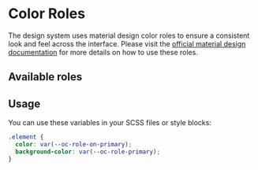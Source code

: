 # Color Roles

The design system uses material design color roles to ensure a consistent look and feel across the interface. Please visit the [official material design documentation](https://m3.material.io/) for more details on how to use these roles.

## Available roles

<script setup lang="ts">
import { computed, unref } from 'vue'
import { useLoadCssDefaultVars } from '../.vitepress/composables/useLoadCssDefaultVars'

const { isLoading, cssVars } = useLoadCssDefaultVars()

const tokens = computed(() => {
	return Object.values(unref(cssVars)).filter((token) => token.name.startsWith('oc-role-'))
})

const fields = [
   {
    name: 'color',
    title: 'Color',
    type: 'slot'
  },
  {
    name: 'name',
    title: 'Name',
    type: 'slot'
  },
  {
    name: 'value',
    title: 'Value',
    type: 'slot'
  },
]
</script>

<oc-table :fields="fields" :data="tokens">
  <template #color="{ item }">
    <div :style="{ backgroundColor: item.value, width: '150px', height: '50px' }" />
  </template>
  <template #name="{ item }">
    {{ item.name }}
  </template>
  <template #value="{ item }">
    {{ item.value }}
  </template>
</oc-table>

<style lang="scss">
.oc-tbody-tr {
  background-color: var(--oc-role-surface) !important;
}
</style>

## Usage

You can use these variables in your SCSS files or style blocks:

```scss
.element {
  color: var(--oc-role-on-primary);
  background-color: var(--oc-role-primary);
}
```
